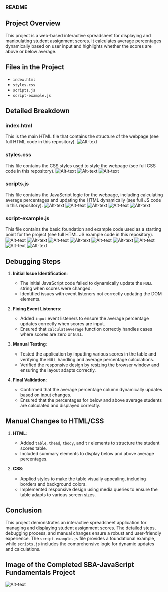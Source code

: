 ### README

## Project Overview

This project is a web-based interactive spreadsheet for displaying and manipulating student assignment scores. It calculates average percentages dynamically based on user input and highlights whether the scores are above or below average.

## Files in the Project

- `index.html`
- `styles.css`
- `scripts.js`
- `script-example.js`

## Detailed Breakdown

### index.html

This is the main HTML file that contains the structure of the webpage (see full HTML code in this repository).
![Alt-text](https://github.com/SFrank80/SBA-JavaScript-Fundamentals/blob/994452c087716f7352c43944e03d9cc89260a23a/Assignment%20Snippet%20Image/html%20snippet%20image.JPG)

### styles.css

This file contains the CSS styles used to style the webpage (see full CSS code in this repository).
![Alt-text](https://github.com/SFrank80/SBA-JavaScript-Fundamentals/blob/994452c087716f7352c43944e03d9cc89260a23a/Assignment%20Snippet%20Image/css%20snippet%20image%201.JPG)
![Alt-text](https://github.com/SFrank80/SBA-JavaScript-Fundamentals/blob/994452c087716f7352c43944e03d9cc89260a23a/Assignment%20Snippet%20Image/css%20snippet%20image%202.JPG)
![Alt-text](https://github.com/SFrank80/SBA-JavaScript-Fundamentals/blob/994452c087716f7352c43944e03d9cc89260a23a/Assignment%20Snippet%20Image/css%20snippet%20image%203.JPG)

### scripts.js

This file contains the JavaScript logic for the webpage, including calculating average percentages and updating the HTML dynamically (see full JS code in this repository).
![Alt-text](https://github.com/SFrank80/SBA-JavaScript-Fundamentals/blob/994452c087716f7352c43944e03d9cc89260a23a/Assignment%20Snippet%20Image/javascript%20snippet%20image%201.JPG)
![Alt-text](https://github.com/SFrank80/SBA-JavaScript-Fundamentals/blob/994452c087716f7352c43944e03d9cc89260a23a/Assignment%20Snippet%20Image/javascript%20snippet%20image%202.JPG)
![Alt-text](https://github.com/SFrank80/SBA-JavaScript-Fundamentals/blob/994452c087716f7352c43944e03d9cc89260a23a/Assignment%20Snippet%20Image/javascript%20snippet%20image%203.JPG)
![Alt-text](https://github.com/SFrank80/SBA-JavaScript-Fundamentals/blob/994452c087716f7352c43944e03d9cc89260a23a/Assignment%20Snippet%20Image/javascript%20snippet%20image%204.JPG)
![Alt-text](https://github.com/SFrank80/SBA-JavaScript-Fundamentals/blob/994452c087716f7352c43944e03d9cc89260a23a/Assignment%20Snippet%20Image/javascript%20snippet%20image%205.JPG)

### script-example.js

This file contains the basic foundation and example code used as a starting point for the project (see full HTML JS example code in this repository).
![Alt-text](https://github.com/SFrank80/SBA-JavaScript-Fundamentals/blob/994452c087716f7352c43944e03d9cc89260a23a/Assignment%20Snippet%20Image/jsexample%20snippet%20image%201.JPG)
![Alt-text](https://github.com/SFrank80/SBA-JavaScript-Fundamentals/blob/994452c087716f7352c43944e03d9cc89260a23a/Assignment%20Snippet%20Image/jsexample%20snippet%20image%202.JPG)
![Alt-text](https://github.com/SFrank80/SBA-JavaScript-Fundamentals/blob/994452c087716f7352c43944e03d9cc89260a23a/Assignment%20Snippet%20Image/jsexample%20snippet%20image%203.JPG)
![Alt-text](https://github.com/SFrank80/SBA-JavaScript-Fundamentals/blob/994452c087716f7352c43944e03d9cc89260a23a/Assignment%20Snippet%20Image/jsexample%20snippet%20image%204.JPG)
![Alt-text](https://github.com/SFrank80/SBA-JavaScript-Fundamentals/blob/994452c087716f7352c43944e03d9cc89260a23a/Assignment%20Snippet%20Image/jsexample%20snippet%20image%205.JPG)
![Alt-text](https://github.com/SFrank80/SBA-JavaScript-Fundamentals/blob/994452c087716f7352c43944e03d9cc89260a23a/Assignment%20Snippet%20Image/jsexample%20snippet%20image%206.JPG)
![Alt-text](https://github.com/SFrank80/SBA-JavaScript-Fundamentals/blob/994452c087716f7352c43944e03d9cc89260a23a/Assignment%20Snippet%20Image/jsexample%20snippet%20image%207.JPG)
![Alt-text](https://github.com/SFrank80/SBA-JavaScript-Fundamentals/blob/994452c087716f7352c43944e03d9cc89260a23a/Assignment%20Snippet%20Image/jsexample%20snippet%20image%208.JPG)
![Alt-text](https://github.com/SFrank80/SBA-JavaScript-Fundamentals/blob/994452c087716f7352c43944e03d9cc89260a23a/Assignment%20Snippet%20Image/jsexample%20snippet%20image%209.JPG)



## Debugging Steps

1. **Initial Issue Identification**:
   - The initial JavaScript code failed to dynamically update the `NULL` string when scores were changed.
   - Identified issues with event listeners not correctly updating the DOM elements.

2. **Fixing Event Listeners**:
   - Added `input` event listeners to ensure the average percentage updates correctly when scores are input.
   - Ensured that `calculateAverage` function correctly handles cases where scores are zero or `NULL`.

3. **Manual Testing**:
   - Tested the application by inputting various scores in the table and verifying the `NULL` handling and average percentage calculations.
   - Verified the responsive design by resizing the browser window and ensuring the layout adapts correctly.

4. **Final Validation**:
   - Confirmed that the average percentage column dynamically updates based on input changes.
   - Ensured that the percentages for below and above average students are calculated and displayed correctly.

## Manual Changes to HTML/CSS

1. **HTML**:
   - Added `table`, `thead`, `tbody`, and `tr` elements to structure the student scores table.
   - Included summary elements to display below and above average percentages.

2. **CSS**:
   - Applied styles to make the table visually appealing, including borders and background colors.
   - Implemented responsive design using media queries to ensure the table adapts to various screen sizes.

## Conclusion

This project demonstrates an interactive spreadsheet application for managing and displaying student assignment scores. The detailed steps, debugging process, and manual changes ensure a robust and user-friendly experience. The `script-example.js` file provides a foundational example, while `scripts.js` includes the comprehensive logic for dynamic updates and calculations.

## Image of the Completed SBA-JavaScript Fundamentals Project
![Alt-text](https://github.com/SFrank80/SBA-JavaScript-Fundamentals/blob/994452c087716f7352c43944e03d9cc89260a23a/Assignment%20Snippet%20Image/SBA%20JavaScript%20Fundamentals%20Assignment%20Completed.JPG)




















